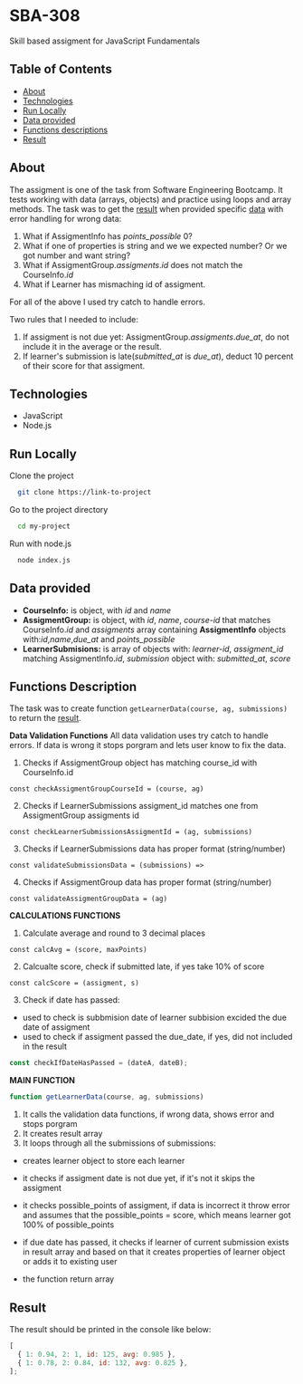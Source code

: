 # SBA-308

Skill based assigment for JavaScript Fundamentals

## Table of Contents

- [About](#about)
- [Technologies](#technologies)
- [Run Locally](#run-locally)
- [Data provided](#data-provided)
- [Functions descriptions](#functions-descriptions)
- [Result](#result)

## About

The assigment is one of the task from Software Engineering Bootcamp. It tests working with data (arrays, objects) and practice using loops and array methods.
The task was to get the [result](#result) when provided specific [data](#data-provided) with error handling for wrong data:

1. What if AssigmentInfo has _points_possible_ 0?
2. What if one of properties is string and we we expected number? Or we got number and want string?
3. What if AssigmentGroup._assigments_._id_ does not match the CourseInfo._id_
4. What if Learner has mismaching id of assigment.

For all of the above I used try catch to handle errors.

Two rules that I needed to include:

1. If assigment is not due yet: AssigmentGroup._assigments_._due_at_, do not include it in the average or the result.
2. If learner's submission is late(_submitted_at_ is _due_at_), deduct 10 percent of their score for that assigment.

## Technologies

- JavaScript
- Node.js

## Run Locally

Clone the project

```bash
  git clone https://link-to-project
```

Go to the project directory

```bash
  cd my-project
```

Run with node.js

```bash
  node index.js
```

## Data provided

- **CourseInfo:** is object, with _id_ and _name_
- **AssigmentGroup:** is object, with _id_, _name_, _course-id_ that matches CourseInfo._id_ and _assigments_ array containing **AssigmentInfo** objects with:_id_,_name_,_due_at_ and _points_possible_
- **LearnerSubmisions:** is array of objects with: _learner-id_, _assigment_id_ matching AssigmentInfo._id_, _submission_ object with: _submitted_at_, _score_

## Functions Description

The task was to create function `getLearnerData(course, ag, submissions)` to return the [result](#result).

**Data Validation Functions**
All data validation uses try catch to handle errors. If data is wrong it stops porgram and lets user know to fix the data.

1. Checks if AssigmentGroup object has matching course_id with CourseInfo.id

```javacript
const checkAssigmentGroupCourseId = (course, ag)
```

2. Checks if LearnerSubmissions assigment_id matches one from AssigmentGroup assigments id

```javacript
const checkLearnerSubmissionsAssigmentId = (ag, submissions)
```

3. Checks if LearnerSubmissions data has proper format (string/number)

```javacript
const validateSubmissionsData = (submissions) =>
```

4.  Checks if AssigmentGroup data has proper format (string/number)

```javacript
const validateAssigmentGroupData = (ag)
```

**CALCULATIONS FUNCTIONS**

1. Calculate average and round to 3 decimal places

```javacript
const calcAvg = (score, maxPoints)
```

2. Calcualte score, check if submitted late, if yes take 10% of score

```javacript
const calcScore = (assigment, s)
```

3. Check if date has passed:

- used to check is subbmision date of learner subbision excided the due date of assigment
- used to check if assigment passed the due_date, if yes, did not included in the result

```javascript
const checkIfDateHasPassed = (dateA, dateB);
```

**MAIN FUNCTION**

```javascript
function getLearnerData(course, ag, submissions)
```

1. It calls the validation data functions, if wrong data, shows error and stops porgram
2. It creates result array
3. It loops through all the submissions of submissions:

- creates learner object to store each learner
- it checks if assigment date is not due yet, if it's not it skips the assigment
- it checks possible_points of assigment, if data is incorrect it throw error and assumes that the possible_points = score, which means learner got 100% of possible_points
- if due date has passed, it checks if learner of current submission exists in result array and based on that it creates properties of learner object or adds it to existing user

- the function return array

## Result

The result should be printed in the console like below:

```javascript
[
  { 1: 0.94, 2: 1, id: 125, avg: 0.985 },
  { 1: 0.78, 2: 0.84, id: 132, avg: 0.825 },
];
```
